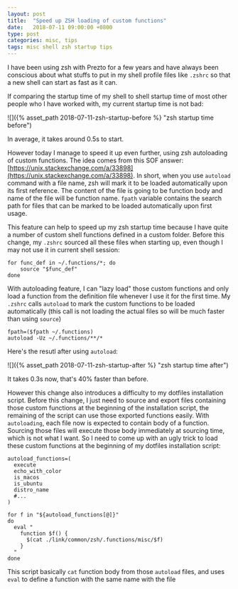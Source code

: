 ```yaml
---
layout: post
title:  "Speed up ZSH loading of custom functions"
date:   2018-07-11 09:00:00 +0800
type: post
categories: misc, tips
tags: misc shell zsh startup tips
---
```


I have been using zsh with Prezto for a few years and have always been conscious about what stuffs to put in my shell profile files like `.zshrc` so that a new shell can start as fast as it can.

If comparing the startup time of my shell to shell startup time of most other people who I have worked with, my current startup time is not bad:

![]({% asset_path 2018-07-11-zsh-startup-before %} "zsh startup time before")

In average, it takes around 0.5s to start.

However today I manage to speed it up even further, using zsh autoloading of custom functions. The idea comes from this SOF answer: [https://unix.stackexchange.com/a/33898](https://unix.stackexchange.com/a/33898). In short, when you use `autoload` command with a file name, zsh will mark it to be loaded automatically upon its first reference. The content of the file is going to be function body and name of the file will be function name. `fpath` variable contains the search path for files that can be marked to be loaded automatically upon first usage.

This feature can help to speed up my zsh startup time because I have quite a number of custom shell functions defined in a custom folder. Before this change, my `.zshrc` sourced all these files when starting up, even though I may not use it in current shell session:

```
for func_def in ~/.functions/*; do
    source "$func_def"
done
```

With autoloading feature, I can "lazy load" those custom functions and only load a function from the definition file whenever I use it for the first time. My `.zshrc` calls `autoload` to mark the custom functions to be loaded automatically (this call is not loading the actual files so will be much faster than using `source`)

```
fpath=($fpath ~/.functions)
autoload -Uz ~/.functions/**/*
```

Here's the resutl after using `autoload`:

![]({% asset_path 2018-07-11-zsh-startup-after %} "zsh startup time after")

It takes 0.3s now, that's 40% faster than before.

However this change also introduces a difficulty to my dotfiles installation script. Before this change, I just need to source and export files containing those custom functions at the beginning of the installation script, the remaining of the script can use those exported functions easily. With `autoloading`, each file now is expected to contain body of a function. Sourcing those files will execute those body immediately at sourcing time, which is not what I want. So I need to come up with an ugly trick to load these custom functions at the beginning of my dotfiles installation script:

```
autoload_functions=(
  execute
  echo_with_color
  is_macos
  is_ubuntu
  distro_name
  #...
)

for f in "${autoload_functions[@]}"
do
  eval "
    function $f() {
      $(cat ./link/common/zsh/.functions/misc/$f)
    }
  "
done
```

This script basically `cat` function body from those `autoload` files, and uses `eval` to define a function with the same name with the file

